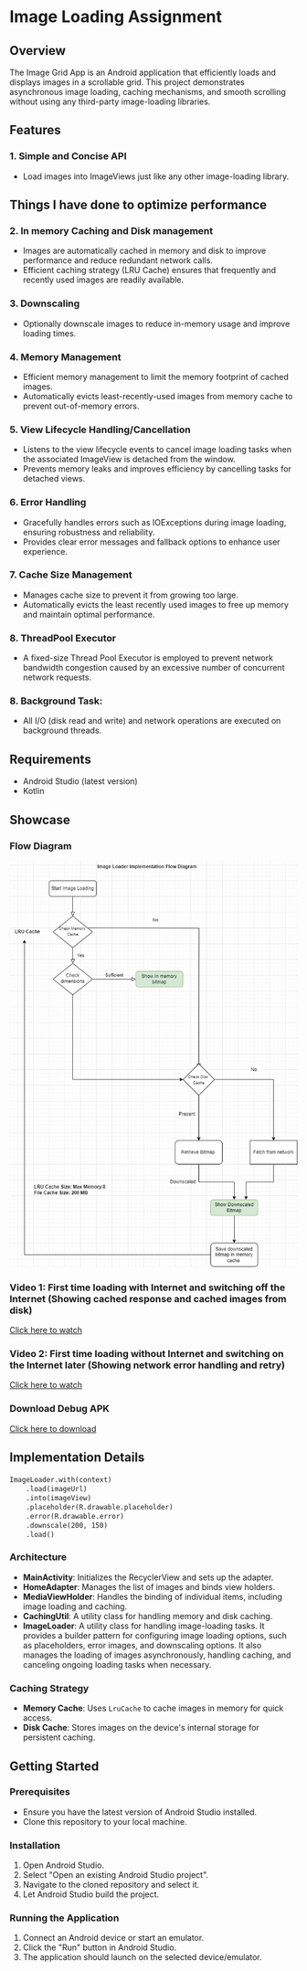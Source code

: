 # Image Loading Assignment 

## Overview

The Image Grid App is an Android application that efficiently loads and displays images in a scrollable grid. This project demonstrates asynchronous image loading, caching mechanisms, and smooth scrolling without using any third-party image-loading libraries.

## Features

### 1. Simple and Concise API
   - Load images into ImageViews just like any other image-loading library.

## Things I have done to optimize performance 

### 2. In memory Caching and Disk management 
   - Images are automatically cached in memory and disk to improve performance and reduce redundant network calls.
   - Efficient caching strategy (LRU Cache) ensures that frequently and recently used images are readily available.

### 3. Downscaling
   - Optionally downscale images to reduce in-memory usage and improve loading times.

### 4. Memory Management
   - Efficient memory management to limit the memory footprint of cached images.
   - Automatically evicts least-recently-used images from memory cache to prevent out-of-memory errors.

### 5. View Lifecycle Handling/Cancellation 
   - Listens to the view lifecycle events to cancel image loading tasks when the associated ImageView is detached from the window.
   - Prevents memory leaks and improves efficiency by cancelling tasks for detached views.

### 6. Error Handling
   - Gracefully handles errors such as IOExceptions during image loading, ensuring robustness and reliability.
   - Provides clear error messages and fallback options to enhance user experience.

### 7. Cache Size Management
   - Manages cache size to prevent it from growing too large.
   - Automatically evicts the least recently used images to free up memory and maintain optimal performance.

### 8. ThreadPool Executor 
   - A fixed-size Thread Pool Executor is employed to prevent network bandwidth congestion caused by an excessive number of concurrent network requests.

### 8. Background Task:
   - All I/O (disk read and write) and network operations are executed on background threads.

## Requirements

- Android Studio (latest version)
- Kotlin

## Showcase 

### Flow Diagram 
![Image](./media/flowdiagram.png)

### Video 1: First time loading with Internet and switching off the Internet (Showing cached response and cached images from disk) 
[Click here to watch](https://drive.google.com/file/d/1pXTg0DE6XAPtams1Y6JxFnnGvmBnqW5Y/view?usp=sharing)


### Video 2: First time loading without Internet and switching on the Internet later (Showing network error handling and retry) 
[Click here to watch](https://drive.google.com/file/d/1kJWLYkS_Zdv4T9K30NW3N9Ga2WHoBHLL/view?usp=sharing)

### Download Debug APK 
[Click here to download](https://drive.google.com/file/d/13nENpdUSiniNR5Sqw_LBrTVyVfttbAz3/view?usp=sharing)



## Implementation Details

```
ImageLoader.with(context)
    .load(imageUrl)
    .into(imageView)
    .placeholder(R.drawable.placeholder)
    .error(R.drawable.error)
    .downscale(200, 150)
    .load()
```


### Architecture

- **MainActivity**: Initializes the RecyclerView and sets up the adapter.
- **HomeAdapter**: Manages the list of images and binds view holders.
- **MediaViewHolder**: Handles the binding of individual items, including image loading and caching.
- **CachingUtil**: A utility class for handling memory and disk caching.
- **ImageLoader**: A utility class for handling image-loading tasks. It provides a builder pattern for configuring image loading options, such as placeholders, error images, and downscaling options. It also manages the loading of images asynchronously, handling caching, and canceling ongoing loading tasks when necessary.



### Caching Strategy

- **Memory Cache**: Uses `LruCache` to cache images in memory for quick access.
- **Disk Cache**: Stores images on the device's internal storage for persistent caching.

## Getting Started

### Prerequisites

- Ensure you have the latest version of Android Studio installed.
- Clone this repository to your local machine.

### Installation

1. Open Android Studio.
2. Select "Open an existing Android Studio project".
3. Navigate to the cloned repository and select it.
4. Let Android Studio build the project.

### Running the Application

1. Connect an Android device or start an emulator.
2. Click the "Run" button in Android Studio.
3. The application should launch on the selected device/emulator.

